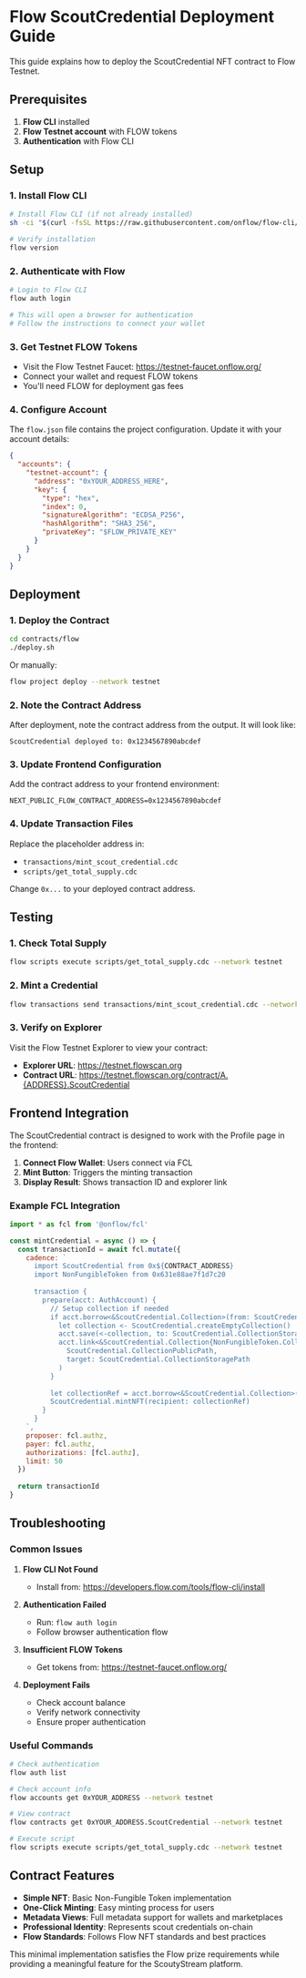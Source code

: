 # Flow ScoutCredential Deployment Guide

This guide explains how to deploy the ScoutCredential NFT contract to Flow Testnet.

## Prerequisites

1. **Flow CLI** installed
2. **Flow Testnet account** with FLOW tokens
3. **Authentication** with Flow CLI

## Setup

### 1. Install Flow CLI

```bash
# Install Flow CLI (if not already installed)
sh -ci "$(curl -fsSL https://raw.githubusercontent.com/onflow/flow-cli/master/install.sh)"

# Verify installation
flow version
```

### 2. Authenticate with Flow

```bash
# Login to Flow CLI
flow auth login

# This will open a browser for authentication
# Follow the instructions to connect your wallet
```

### 3. Get Testnet FLOW Tokens

- Visit the Flow Testnet Faucet: https://testnet-faucet.onflow.org/
- Connect your wallet and request FLOW tokens
- You'll need FLOW for deployment gas fees

### 4. Configure Account

The `flow.json` file contains the project configuration. Update it with your account details:

```json
{
  "accounts": {
    "testnet-account": {
      "address": "0xYOUR_ADDRESS_HERE",
      "key": {
        "type": "hex",
        "index": 0,
        "signatureAlgorithm": "ECDSA_P256",
        "hashAlgorithm": "SHA3_256",
        "privateKey": "$FLOW_PRIVATE_KEY"
      }
    }
  }
}
```

## Deployment

### 1. Deploy the Contract

```bash
cd contracts/flow
./deploy.sh
```

Or manually:

```bash
flow project deploy --network testnet
```

### 2. Note the Contract Address

After deployment, note the contract address from the output. It will look like:
```
ScoutCredential deployed to: 0x1234567890abcdef
```

### 3. Update Frontend Configuration

Add the contract address to your frontend environment:

```env
NEXT_PUBLIC_FLOW_CONTRACT_ADDRESS=0x1234567890abcdef
```

### 4. Update Transaction Files

Replace the placeholder address in:
- `transactions/mint_scout_credential.cdc`
- `scripts/get_total_supply.cdc`

Change `0x...` to your deployed contract address.

## Testing

### 1. Check Total Supply

```bash
flow scripts execute scripts/get_total_supply.cdc --network testnet
```

### 2. Mint a Credential

```bash
flow transactions send transactions/mint_scout_credential.cdc --network testnet --signer testnet-account
```

### 3. Verify on Explorer

Visit the Flow Testnet Explorer to view your contract:
- **Explorer URL**: https://testnet.flowscan.org
- **Contract URL**: https://testnet.flowscan.org/contract/A.{ADDRESS}.ScoutCredential

## Frontend Integration

The ScoutCredential contract is designed to work with the Profile page in the frontend:

1. **Connect Flow Wallet**: Users connect via FCL
2. **Mint Button**: Triggers the minting transaction
3. **Display Result**: Shows transaction ID and explorer link

### Example FCL Integration

```javascript
import * as fcl from '@onflow/fcl'

const mintCredential = async () => {
  const transactionId = await fcl.mutate({
    cadence: `
      import ScoutCredential from 0x${CONTRACT_ADDRESS}
      import NonFungibleToken from 0x631e88ae7f1d7c20
      
      transaction {
        prepare(acct: AuthAccount) {
          // Setup collection if needed
          if acct.borrow<&ScoutCredential.Collection>(from: ScoutCredential.CollectionStoragePath) == nil {
            let collection <- ScoutCredential.createEmptyCollection()
            acct.save(<-collection, to: ScoutCredential.CollectionStoragePath)
            acct.link<&ScoutCredential.Collection{NonFungibleToken.CollectionPublic}>(
              ScoutCredential.CollectionPublicPath,
              target: ScoutCredential.CollectionStoragePath
            )
          }
          
          let collectionRef = acct.borrow<&ScoutCredential.Collection>(from: ScoutCredential.CollectionStoragePath)!
          ScoutCredential.mintNFT(recipient: collectionRef)
        }
      }
    `,
    proposer: fcl.authz,
    payer: fcl.authz,
    authorizations: [fcl.authz],
    limit: 50
  })
  
  return transactionId
}
```

## Troubleshooting

### Common Issues

1. **Flow CLI Not Found**
   - Install from: https://developers.flow.com/tools/flow-cli/install

2. **Authentication Failed**
   - Run: `flow auth login`
   - Follow browser authentication flow

3. **Insufficient FLOW Tokens**
   - Get tokens from: https://testnet-faucet.onflow.org/

4. **Deployment Fails**
   - Check account balance
   - Verify network connectivity
   - Ensure proper authentication

### Useful Commands

```bash
# Check authentication
flow auth list

# Check account info
flow accounts get 0xYOUR_ADDRESS --network testnet

# View contract
flow contracts get 0xYOUR_ADDRESS.ScoutCredential --network testnet

# Execute script
flow scripts execute scripts/get_total_supply.cdc --network testnet
```

## Contract Features

- **Simple NFT**: Basic Non-Fungible Token implementation
- **One-Click Minting**: Easy minting process for users
- **Metadata Views**: Full metadata support for wallets and marketplaces
- **Professional Identity**: Represents scout credentials on-chain
- **Flow Standards**: Follows Flow NFT standards and best practices

This minimal implementation satisfies the Flow prize requirements while providing a meaningful feature for the ScoutyStream platform.
